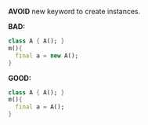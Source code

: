 
**AVOID** new keyword to create instances.

**BAD:**
```dart
class A { A(); }
m(){
  final a = new A();
}
```

**GOOD:**
```dart
class A { A(); }
m(){
  final a = A();
}
```

